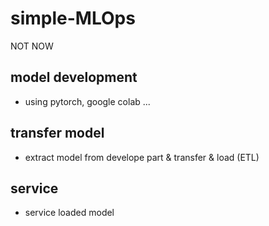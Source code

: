 # simple-MLOps
NOT NOW

## model development
- using pytorch, google colab ...

## transfer model
- extract model from develope part & transfer & load (ETL)

## service
- service loaded model
